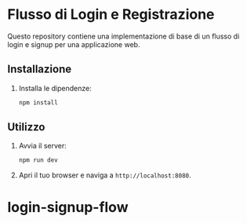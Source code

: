 # Flusso di Login e Registrazione

Questo repository contiene una implementazione di base di un flusso di login e signup per una applicazione web.

## Installazione

1. Installa le dipendenze:

    ```bash
    npm install
    ```

## Utilizzo

1. Avvia il server:

    ```bash
    npm run dev
    ```

2. Apri il tuo browser e naviga a `http://localhost:8080`.
# login-signup-flow
